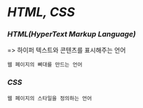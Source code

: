# _HTML, CSS_


### _HTML(HyperText Markup Language)_

=> 하이퍼 텍스트와 콘텐츠를 표시해주는 언어

`웹 페이지의 뼈대를 만드는 언어`

### _CSS_
`웹 페이지의 스타일을 정의하는 언어`